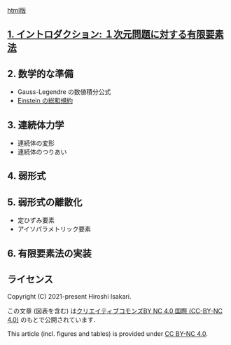 [html版](https://isakari.github.io/comp_mech/)

## [1. イントロダクション: １次元問題に対する有限要素法](1d/README.md)

## 2. 数学的な準備
* Gauss-Legendre の数値積分公式
* [Einstein の総和規約](Einstein/README.md)

## 3. 連続体力学
* 連続体の変形
* 連続体のつりあい

## 4. 弱形式

## 5. 弱形式の離散化
* 定ひずみ要素
* アイソパラメトリック要素

## 6. 有限要素法の実装

## ライセンス

Copyright (C) 2021-present Hiroshi Isakari.

この文章 (図表を含む) は[クリエイティブコモンズBY NC 4.0 国際 (CC-BY-NC 4.0)](https://creativecommons.org/licenses/by-nc/4.0/deed.ja) のもとで公開されています. 

This article (incl. figures and tables) is provided under [CC BY-NC 4.0](https://creativecommons.org/licenses/by-nc/4.0/deed.en).
